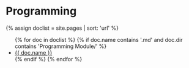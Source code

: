 # Programming

{% assign doclist = site.pages | sort: 'url'  %}
<ul>
   {% for doc in doclist %}
        {% if doc.name contains '.md' and doc.dir contains 'Programming Module/' %}
            <li><a href="{{ site.baseurl }}{{ doc.url }}">{{ doc.name }}</a></li>
        {% endif %}
    {% endfor %}
</ul>